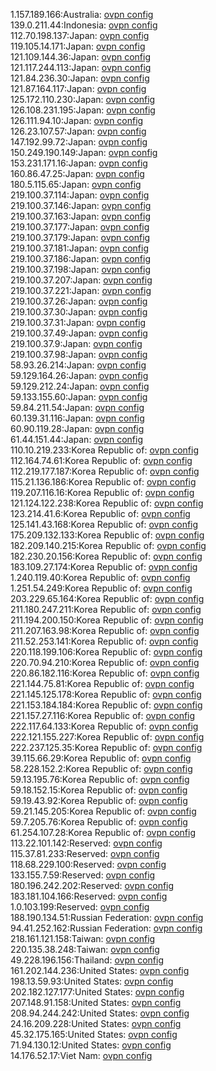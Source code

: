 1.157.189.166:Australia: [ovpn config](vpn/1_157_189_166.ovpn)  
139.0.211.44:Indonesia: [ovpn config](vpn/139_0_211_44.ovpn)  
112.70.198.137:Japan: [ovpn config](vpn/112_70_198_137.ovpn)  
119.105.14.171:Japan: [ovpn config](vpn/119_105_14_171.ovpn)  
121.109.144.36:Japan: [ovpn config](vpn/121_109_144_36.ovpn)  
121.117.244.113:Japan: [ovpn config](vpn/121_117_244_113.ovpn)  
121.84.236.30:Japan: [ovpn config](vpn/121_84_236_30.ovpn)  
121.87.164.117:Japan: [ovpn config](vpn/121_87_164_117.ovpn)  
125.172.110.230:Japan: [ovpn config](vpn/125_172_110_230.ovpn)  
126.108.231.195:Japan: [ovpn config](vpn/126_108_231_195.ovpn)  
126.111.94.10:Japan: [ovpn config](vpn/126_111_94_10.ovpn)  
126.23.107.57:Japan: [ovpn config](vpn/126_23_107_57.ovpn)  
147.192.99.72:Japan: [ovpn config](vpn/147_192_99_72.ovpn)  
150.249.190.149:Japan: [ovpn config](vpn/150_249_190_149.ovpn)  
153.231.171.16:Japan: [ovpn config](vpn/153_231_171_16.ovpn)  
160.86.47.25:Japan: [ovpn config](vpn/160_86_47_25.ovpn)  
180.5.115.65:Japan: [ovpn config](vpn/180_5_115_65.ovpn)  
219.100.37.114:Japan: [ovpn config](vpn/219_100_37_114.ovpn)  
219.100.37.146:Japan: [ovpn config](vpn/219_100_37_146.ovpn)  
219.100.37.163:Japan: [ovpn config](vpn/219_100_37_163.ovpn)  
219.100.37.177:Japan: [ovpn config](vpn/219_100_37_177.ovpn)  
219.100.37.179:Japan: [ovpn config](vpn/219_100_37_179.ovpn)  
219.100.37.181:Japan: [ovpn config](vpn/219_100_37_181.ovpn)  
219.100.37.186:Japan: [ovpn config](vpn/219_100_37_186.ovpn)  
219.100.37.198:Japan: [ovpn config](vpn/219_100_37_198.ovpn)  
219.100.37.207:Japan: [ovpn config](vpn/219_100_37_207.ovpn)  
219.100.37.221:Japan: [ovpn config](vpn/219_100_37_221.ovpn)  
219.100.37.26:Japan: [ovpn config](vpn/219_100_37_26.ovpn)  
219.100.37.30:Japan: [ovpn config](vpn/219_100_37_30.ovpn)  
219.100.37.31:Japan: [ovpn config](vpn/219_100_37_31.ovpn)  
219.100.37.49:Japan: [ovpn config](vpn/219_100_37_49.ovpn)  
219.100.37.9:Japan: [ovpn config](vpn/219_100_37_9.ovpn)  
219.100.37.98:Japan: [ovpn config](vpn/219_100_37_98.ovpn)  
58.93.26.214:Japan: [ovpn config](vpn/58_93_26_214.ovpn)  
59.129.164.26:Japan: [ovpn config](vpn/59_129_164_26.ovpn)  
59.129.212.24:Japan: [ovpn config](vpn/59_129_212_24.ovpn)  
59.133.155.60:Japan: [ovpn config](vpn/59_133_155_60.ovpn)  
59.84.211.54:Japan: [ovpn config](vpn/59_84_211_54.ovpn)  
60.139.31.116:Japan: [ovpn config](vpn/60_139_31_116.ovpn)  
60.90.119.28:Japan: [ovpn config](vpn/60_90_119_28.ovpn)  
61.44.151.44:Japan: [ovpn config](vpn/61_44_151_44.ovpn)  
110.10.219.233:Korea Republic of: [ovpn config](vpn/110_10_219_233.ovpn)  
112.164.74.61:Korea Republic of: [ovpn config](vpn/112_164_74_61.ovpn)  
112.219.177.187:Korea Republic of: [ovpn config](vpn/112_219_177_187.ovpn)  
115.21.136.186:Korea Republic of: [ovpn config](vpn/115_21_136_186.ovpn)  
119.207.116.16:Korea Republic of: [ovpn config](vpn/119_207_116_16.ovpn)  
121.124.122.238:Korea Republic of: [ovpn config](vpn/121_124_122_238.ovpn)  
123.214.41.6:Korea Republic of: [ovpn config](vpn/123_214_41_6.ovpn)  
125.141.43.168:Korea Republic of: [ovpn config](vpn/125_141_43_168.ovpn)  
175.209.132.133:Korea Republic of: [ovpn config](vpn/175_209_132_133.ovpn)  
182.209.140.215:Korea Republic of: [ovpn config](vpn/182_209_140_215.ovpn)  
182.230.20.156:Korea Republic of: [ovpn config](vpn/182_230_20_156.ovpn)  
183.109.27.174:Korea Republic of: [ovpn config](vpn/183_109_27_174.ovpn)  
1.240.119.40:Korea Republic of: [ovpn config](vpn/1_240_119_40.ovpn)  
1.251.54.249:Korea Republic of: [ovpn config](vpn/1_251_54_249.ovpn)  
203.229.65.164:Korea Republic of: [ovpn config](vpn/203_229_65_164.ovpn)  
211.180.247.211:Korea Republic of: [ovpn config](vpn/211_180_247_211.ovpn)  
211.194.200.150:Korea Republic of: [ovpn config](vpn/211_194_200_150.ovpn)  
211.207.163.98:Korea Republic of: [ovpn config](vpn/211_207_163_98.ovpn)  
211.52.253.141:Korea Republic of: [ovpn config](vpn/211_52_253_141.ovpn)  
220.118.199.106:Korea Republic of: [ovpn config](vpn/220_118_199_106.ovpn)  
220.70.94.210:Korea Republic of: [ovpn config](vpn/220_70_94_210.ovpn)  
220.86.182.116:Korea Republic of: [ovpn config](vpn/220_86_182_116.ovpn)  
221.144.75.81:Korea Republic of: [ovpn config](vpn/221_144_75_81.ovpn)  
221.145.125.178:Korea Republic of: [ovpn config](vpn/221_145_125_178.ovpn)  
221.153.184.184:Korea Republic of: [ovpn config](vpn/221_153_184_184.ovpn)  
221.157.27.116:Korea Republic of: [ovpn config](vpn/221_157_27_116.ovpn)  
222.117.64.133:Korea Republic of: [ovpn config](vpn/222_117_64_133.ovpn)  
222.121.155.227:Korea Republic of: [ovpn config](vpn/222_121_155_227.ovpn)  
222.237.125.35:Korea Republic of: [ovpn config](vpn/222_237_125_35.ovpn)  
39.115.66.29:Korea Republic of: [ovpn config](vpn/39_115_66_29.ovpn)  
58.228.152.2:Korea Republic of: [ovpn config](vpn/58_228_152_2.ovpn)  
59.13.195.76:Korea Republic of: [ovpn config](vpn/59_13_195_76.ovpn)  
59.18.152.15:Korea Republic of: [ovpn config](vpn/59_18_152_15.ovpn)  
59.19.43.92:Korea Republic of: [ovpn config](vpn/59_19_43_92.ovpn)  
59.21.145.205:Korea Republic of: [ovpn config](vpn/59_21_145_205.ovpn)  
59.7.205.76:Korea Republic of: [ovpn config](vpn/59_7_205_76.ovpn)  
61.254.107.28:Korea Republic of: [ovpn config](vpn/61_254_107_28.ovpn)  
113.22.101.142:Reserved: [ovpn config](vpn/113_22_101_142.ovpn)  
115.37.81.233:Reserved: [ovpn config](vpn/115_37_81_233.ovpn)  
118.68.229.100:Reserved: [ovpn config](vpn/118_68_229_100.ovpn)  
133.155.7.59:Reserved: [ovpn config](vpn/133_155_7_59.ovpn)  
180.196.242.202:Reserved: [ovpn config](vpn/180_196_242_202.ovpn)  
183.181.104.166:Reserved: [ovpn config](vpn/183_181_104_166.ovpn)  
1.0.103.199:Reserved: [ovpn config](vpn/1_0_103_199.ovpn)  
188.190.134.51:Russian Federation: [ovpn config](vpn/188_190_134_51.ovpn)  
94.41.252.162:Russian Federation: [ovpn config](vpn/94_41_252_162.ovpn)  
218.161.121.158:Taiwan: [ovpn config](vpn/218_161_121_158.ovpn)  
220.135.38.248:Taiwan: [ovpn config](vpn/220_135_38_248.ovpn)  
49.228.196.156:Thailand: [ovpn config](vpn/49_228_196_156.ovpn)  
161.202.144.236:United States: [ovpn config](vpn/161_202_144_236.ovpn)  
198.13.59.93:United States: [ovpn config](vpn/198_13_59_93.ovpn)  
202.182.127.177:United States: [ovpn config](vpn/202_182_127_177.ovpn)  
207.148.91.158:United States: [ovpn config](vpn/207_148_91_158.ovpn)  
208.94.244.242:United States: [ovpn config](vpn/208_94_244_242.ovpn)  
24.16.209.228:United States: [ovpn config](vpn/24_16_209_228.ovpn)  
45.32.175.165:United States: [ovpn config](vpn/45_32_175_165.ovpn)  
71.94.130.12:United States: [ovpn config](vpn/71_94_130_12.ovpn)  
14.176.52.17:Viet Nam: [ovpn config](vpn/14_176_52_17.ovpn)  
